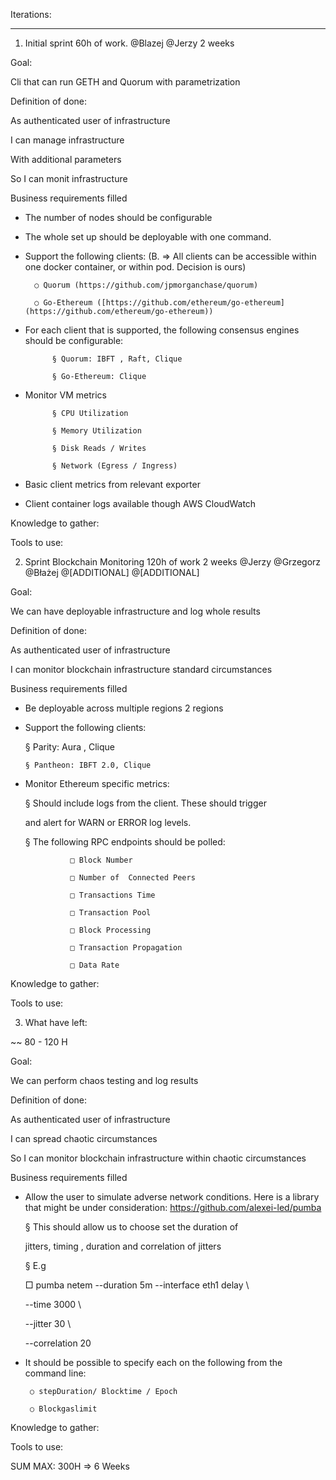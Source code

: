 Iterations:

* * *

  

1. Initial sprint 60h of work. @Blazej @Jerzy 2 weeks 

    

 

Goal:

 

Cli that can run GETH and Quorum with parametrization

 

Definition of done:

 

As authenticated user of infrastructure

I can manage infrastructure

With additional parameters

So I can monit infrastructure

 

Business requirements filled

 

- The number of nodes should be configurable 
- The whole set up should be deployable with one command.  
- Support the following clients: (B. =&gt; All clients can be accessible within one docker container, or within pod. Decision is ours) 

        ○ Quorum (https://github.com/jpmorganchase/quorum)

        ○ Go-Ethereum ([https://github.com/ethereum/go-ethereum](https://github.com/ethereum/go-ethereum)) 

 

- For each client that is supported, the following consensus engines should be configurable: 

            § Quorum: IBFT , Raft, Clique

            § Go-Ethereum: Clique

 

- Monitor VM metrics 

            § CPU Utilization

            § Memory Utilization

            § Disk Reads / Writes

            § Network (Egress / Ingress)

 

- Basic client metrics from relevant exporter 

- Client container logs available though AWS CloudWatch 

 

Knowledge to gather:

 

Tools to use:

  
  

2. Sprint Blockchain Monitoring 120h of work 2 weeks @Jerzy @Grzegorz @Błażej @[ADDITIONAL] @[ADDITIONAL]

  
  

 

Goal:

 

We can have deployable infrastructure and log whole results

 

Definition of done:

 

As authenticated user of infrastructure

I can monitor blockchain infrastructure standard circumstances 

 

Business requirements filled

 

- Be deployable across multiple regions 2 regions 

 

- Support the following clients: 

    § Parity: Aura , Clique

      § Pantheon: IBFT 2.0, Clique

- Monitor Ethereum specific metrics: 

  § Should include logs from the client. These should trigger 

    and alert for WARN or ERROR log levels.

  § The following RPC endpoints should be polled:

                □ Block Number

                □ Number of  Connected Peers

                □ Transactions Time

                □ Transaction Pool

                □ Block Processing

                □ Transaction Propagation

                □ Data Rate

 

Knowledge to gather:

 

Tools to use:

  
  
  

 

3. What have left:

~~ 80 - 120 H

  
  

 

Goal:

 

We can perform chaos testing and log results

 

Definition of done:

 

As authenticated user of infrastructure

I can spread chaotic circumstances

So I can monitor blockchain infrastructure within chaotic circumstances 

 

Business requirements filled

 

- Allow the user to simulate adverse network conditions. Here is a library that might be under consideration: https://github.com/alexei-led/pumba 

  § This should allow us to choose set the duration of

    jitters, timing , duration and correlation of jitters

  § E.g

  □ pumba netem --duration 5m --interface eth1 delay \

     --time 3000 \

     --jitter 30 \

     --correlation 20

-  It should be possible to specify each on the following from the command line: 

        ○ stepDuration/ Blocktime / Epoch 

        ○ Blockgaslimit 

 

Knowledge to gather:

 

Tools to use:

  
  
  

SUM MAX: 300H =&gt; 6 Weeks
